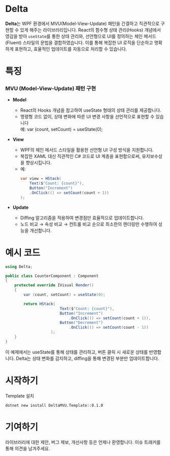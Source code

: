 # Delta
**Delta**는 WPF 환경에서 MVU(Model-View-Update) 패턴을 간결하고 직관적으로 구현할 수 있게 해주는 라이브러리입니다. React의 함수형 상태 관리(Hooks) 개념에서 영감을 받아 `useState`를 통한 상태 관리와, 선언형으로 UI를 정의하는 체인 메서드(Fluent) 스타일의 문법을 결합하였습니다. 이를 통해 복잡한 UI 로직을 단순하고 명확하게 표현하고, 효율적인 업데이트를 자동으로 처리할 수 있습니다.

# 특징
### MVU (Model-View-Update) 패턴 구현
- **Model**
    - React의 Hooks 개념을 참고하여 useState 형태의 상태 관리를 제공합니다.
    - 명령형 코드 없이, 상태 변화에 따른 UI 변경 사항을 선언적으로 표현할 수 있습니다
    <br/>예: var (count, setCount) = useState(0);
- **View**
    - WPF의 체인 메서드 스타일을 활용한 선언형 UI 구성 방식을 지원합니다.
    - 복잡한 XAML 대신 직관적인 C# 코드로 UI 계층을 표현함으로써, 유지보수성을 향상시킵니다.
    - 예:
        ```csharp
        var view = HStack(  
            Text($"Count: {count}"),
            Button("Increment")
            .OnClick(() => setCount(count + 1))
        );
        ```
- **Update**

    - Diffing 알고리즘을 적용하여 변경점만 효율적으로 업데이트합니다.
    - 노드 비교 → 속성 비교 → 컨트롤 비교 순으로 최소한의 렌더링만 수행하여 성능을 개선합니다.
# 예시 코드
```csharp
using Delta;

public class CounterComponent : Component
{
    protected override IVisual Render()
    {
        var (count, setCount) = useState(0);

        return HStack(
                        Text($"Count: {count}"),
                        Button("Increment")
                            .OnClick(() => setCount(count + 1)),
                        Button("Decrement")
                            .OnClick(() => setCount(count - 1))
                    );
    }
}
```
이 예제에서는 useState를 통해 상태를 관리하고, 버튼 클릭 시 새로운 상태를 반영합니다. Delta는 상태 변화를 감지하고, diffing을 통해 변경된 부분만 업데이트합니다.

# 시작하기
Template 설치
```
dotnet new install DeltaMVU.Template::0.1.0
```

# 기여하기
라이브러리에 대한 제안, 버그 제보, 개선사항 등은 언제나 환영합니다.
이슈 트래커를 통해 의견을 남겨주세요.
